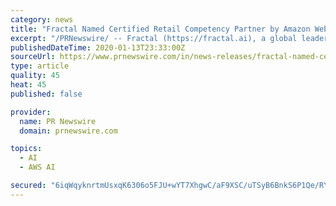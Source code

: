 ```yaml
---
category: news
title: "Fractal Named Certified Retail Competency Partner by Amazon Web Services (AWS)"
excerpt: "/PRNewswire/ -- Fractal (https://fractal.ai), a global leader in artificial intelligence and analytics, powering decision-making in Fortune 100"
publishedDateTime: 2020-01-13T23:33:00Z
sourceUrl: https://www.prnewswire.com/in/news-releases/fractal-named-certified-retail-competency-partner-by-amazon-web-services-aws--867019761.html
type: article
quality: 45
heat: 45
published: false

provider:
  name: PR Newswire
  domain: prnewswire.com

topics:
  - AI
  - AWS AI

secured: "6iqWqyknrtmUsxqK6306o5FJU+wYT7XhgwC/aF9XSC/uTSyB6BnkS6P1Qe/RYXSr1AXhyluREW0lUdvYlc6GWGKBGJSJXywBbC8a93oQHCrDFVbVPFj46uhljGm4vfI0+K9GutLdcNNZ+5OLerIWN9JPzXx5SZJH6C7FMEu3lYaUwR7FSz7Ii94VY3TKqH7QhobeveIx2ABTgPfzPjjvG+TLcSyPh5sdZCYqdB1p56CvkMZVLlsgKPrssnChdCsqWWJ5Pkk+xmeHfay3HzTghwAhaKk3kuby4E302W1H3UI=;wldFrn8S8mQaAzaCX2US5A=="
---
```



